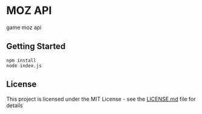 # MOZ API
game moz api
## Getting Started
```
npm install
node index.js
```
## License

This project is licensed under the MIT License - see the [LICENSE.md](LICENSE.md) file for details